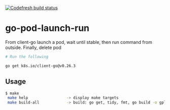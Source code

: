 [![Codefresh build status]( https://g.codefresh.io/api/badges/pipeline/cwxstat-cicd/AWS_pkg2-k8s-aws%2Fgo-pod-launch-run?type=cf-1&key=eyJhbGciOiJIUzI1NiJ9.NjM0YWVkMzM0NzI2YzFhMzBlNWVkOTVh.ZfjYCotys9Ry041iPk25bHpvIClqKVV0FlncXV1wtRk)]( https://g.codefresh.io/pipelines/edit/new/builds?id=64209c6e5977e4568a084e4a&pipeline=go-pod-launch-run&projects=AWS_pkg2-k8s-aws&projectId=6419e306b7daeb096e312446)
# go-pod-launch-run
From client-go launch a pod, wait until stable, then run command from outside. Finally, delete pod

```bash
# Run the following

go get k8s.io/client-go@v0.26.3
```

## Usage

```bash
$ make
 make help                 -> display make targets
 make build-all            -> build: go get, tidy, fmt, go build -o gplr

```
